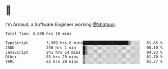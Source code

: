 # 👋

I'm Arnaud, a Software Engineer working [@Shotgun](https://shotgun.live).

<!--START_SECTION:waka-->

```txt
Total Time: 4,898 hrs 10 mins

TypeScript        3,999 hrs 8 mins████████████████████▒░░░░   81.65 %
JSON              250 hrs 1 min   █▒░░░░░░░░░░░░░░░░░░░░░░░   05.10 %
JavaScript        241 hrs 14 mins █▒░░░░░░░░░░░░░░░░░░░░░░░   04.93 %
Other             83 hrs 29 mins  ▒░░░░░░░░░░░░░░░░░░░░░░░░   01.70 %
YAML              62 hrs 20 mins  ▒░░░░░░░░░░░░░░░░░░░░░░░░   01.27 %
```

<!--END_SECTION:waka-->
